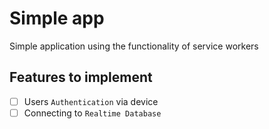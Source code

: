 # Simple app

Simple application using the functionality of service workers

## Features to implement

- [ ] Users `Authentication` via device
- [ ] Connecting to `Realtime Database`